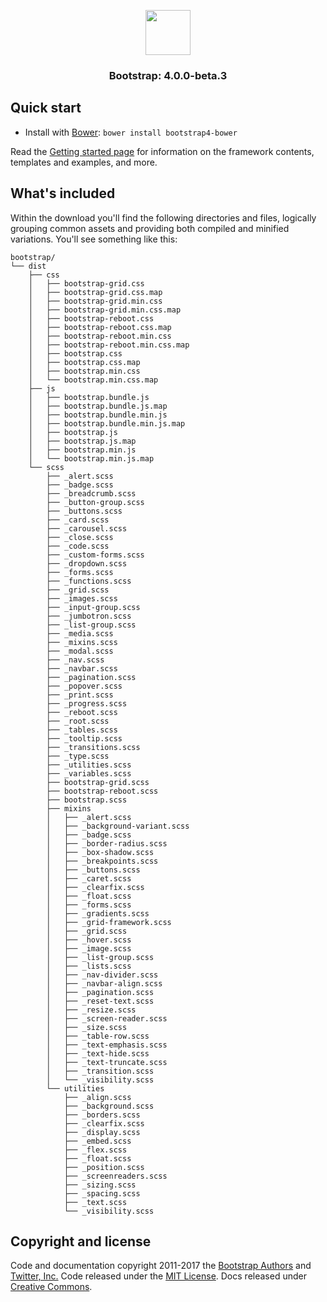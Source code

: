 <p align="center">
  <a href="https://getbootstrap.com/">
    <img src="https://getbootstrap.com/assets/brand/bootstrap-solid.svg" alt="" width=72 height=72>
  </a>
  <h3 align="center">Bootstrap: 4.0.0-beta.3</h3>
</p>


## Quick start

- Install with [Bower](https://bower.io/): `bower install bootstrap4-bower`

Read the [Getting started page](https://getbootstrap.com/) for information on the framework contents, templates and examples, and more.

## What's included

Within the download you'll find the following directories and files, logically grouping common assets and providing both compiled and minified variations. You'll see something like this:

```
bootstrap/
└── dist
    ├── css
    │   ├── bootstrap-grid.css
    │   ├── bootstrap-grid.css.map
    │   ├── bootstrap-grid.min.css
    │   ├── bootstrap-grid.min.css.map
    │   ├── bootstrap-reboot.css
    │   ├── bootstrap-reboot.css.map
    │   ├── bootstrap-reboot.min.css
    │   ├── bootstrap-reboot.min.css.map
    │   ├── bootstrap.css
    │   ├── bootstrap.css.map
    │   ├── bootstrap.min.css
    │   └── bootstrap.min.css.map
    ├── js
    │   ├── bootstrap.bundle.js
    │   ├── bootstrap.bundle.js.map
    │   ├── bootstrap.bundle.min.js
    │   ├── bootstrap.bundle.min.js.map
    │   ├── bootstrap.js
    │   ├── bootstrap.js.map
    │   ├── bootstrap.min.js
    │   └── bootstrap.min.js.map
    └── scss
        ├── _alert.scss
        ├── _badge.scss
        ├── _breadcrumb.scss
        ├── _button-group.scss
        ├── _buttons.scss
        ├── _card.scss
        ├── _carousel.scss
        ├── _close.scss
        ├── _code.scss
        ├── _custom-forms.scss
        ├── _dropdown.scss
        ├── _forms.scss
        ├── _functions.scss
        ├── _grid.scss
        ├── _images.scss
        ├── _input-group.scss
        ├── _jumbotron.scss
        ├── _list-group.scss
        ├── _media.scss
        ├── _mixins.scss
        ├── _modal.scss
        ├── _nav.scss
        ├── _navbar.scss
        ├── _pagination.scss
        ├── _popover.scss
        ├── _print.scss
        ├── _progress.scss
        ├── _reboot.scss
        ├── _root.scss
        ├── _tables.scss
        ├── _tooltip.scss
        ├── _transitions.scss
        ├── _type.scss
        ├── _utilities.scss
        ├── _variables.scss
        ├── bootstrap-grid.scss
        ├── bootstrap-reboot.scss
        ├── bootstrap.scss
        ├── mixins
        │   ├── _alert.scss
        │   ├── _background-variant.scss
        │   ├── _badge.scss
        │   ├── _border-radius.scss
        │   ├── _box-shadow.scss
        │   ├── _breakpoints.scss
        │   ├── _buttons.scss
        │   ├── _caret.scss
        │   ├── _clearfix.scss
        │   ├── _float.scss
        │   ├── _forms.scss
        │   ├── _gradients.scss
        │   ├── _grid-framework.scss
        │   ├── _grid.scss
        │   ├── _hover.scss
        │   ├── _image.scss
        │   ├── _list-group.scss
        │   ├── _lists.scss
        │   ├── _nav-divider.scss
        │   ├── _navbar-align.scss
        │   ├── _pagination.scss
        │   ├── _reset-text.scss
        │   ├── _resize.scss
        │   ├── _screen-reader.scss
        │   ├── _size.scss
        │   ├── _table-row.scss
        │   ├── _text-emphasis.scss
        │   ├── _text-hide.scss
        │   ├── _text-truncate.scss
        │   ├── _transition.scss
        │   └── _visibility.scss
        └── utilities
            ├── _align.scss
            ├── _background.scss
            ├── _borders.scss
            ├── _clearfix.scss
            ├── _display.scss
            ├── _embed.scss
            ├── _flex.scss
            ├── _float.scss
            ├── _position.scss
            ├── _screenreaders.scss
            ├── _sizing.scss
            ├── _spacing.scss
            ├── _text.scss
            └── _visibility.scss
```


## Copyright and license

Code and documentation copyright 2011-2017 the [Bootstrap Authors](https://github.com/twbs/bootstrap/graphs/contributors) and [Twitter, Inc.](https://twitter.com) Code released under the [MIT License](https://github.com/twbs/bootstrap/blob/master/LICENSE). Docs released under [Creative Commons](https://github.com/twbs/bootstrap/blob/master/docs/LICENSE).
